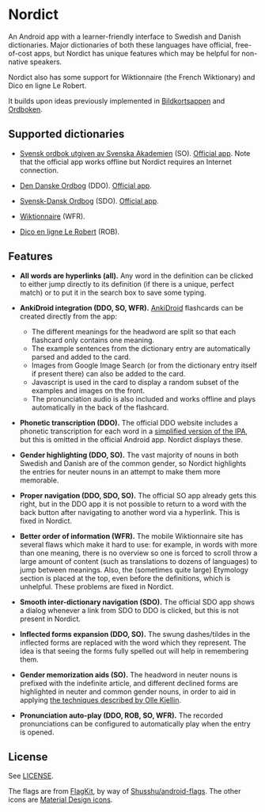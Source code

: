 # Nordict

An Android app with a learner-friendly interface to Swedish and Danish
dictionaries.  Major dictionaries of both these languages have official,
free-of-cost apps, but Nordict has unique features which may be helpful for
non-native speakers.

Nordict also has some support for Wiktionnaire (the French Wiktionary)
and Dico en ligne Le Robert.

It builds upon ideas previously implemented in
[Bildkortsappen](https://github.com/vitkyrka/bildkortsappen) and
[Ordboken](https://github.com/vitkyrka/ordboken).

## Supported dictionaries

- [Svensk ordbok utgiven av Svenska Akademien](https://svenska.se/so/) (SO).
  [Official
  app](https://play.google.com/store/apps/details?id=se.svenskaakademien.so16).
  Note that the official app works offline but Nordict requires an Internet
  connection.

- [Den Danske Ordbog](https://ordnet.dk/ddo) (DDO).  [Official
  app](https://play.google.com/store/apps/details?id=dk.dsl.ordnet.ddo).

- [Svensk-Dansk Ordbog](https://sdo.dsl.dk/) (SDO).  [Official
  app](https://play.google.com/store/apps/details?id=dk.dsl.ordnet.sdo).

- [Wiktionnaire](https://fr.wiktionary.org/) (WFR).

- [Dico en ligne Le Robert](https://dictionnaire.lerobert.com/) (ROB).

## Features

* **All words are hyperlinks (all).** Any word in the definition can
  be clicked to either jump directly to its definition (if there is a unique,
  perfect match) or to put it in the search box to save some typing.

* **AnkiDroid integration (DDO, SO, WFR).** [AnkiDroid](https://github.com/ankidroid/Anki-Android)
  flashcards can be created directly from the app:
  * The different meanings for the headword are split so that each flashcard
    only contains one meaning.
  * The example sentences from the dictionary entry are automatically parsed and
    added to the card.
  * Images from Google Image Search (or from the dictionary entry itself if
    present there) can also be added to the card.
  * Javascript is used in the card to display a random subset of the examples
    and images on the front.
  * The pronunciation audio is also included and works offline and plays
    automatically in the back of the flashcard.

* **Phonetic transcription (DDO).** The official DDO website includes a
  phonetic transcription for each word in a [simplified version of the
  IPA](https://ordnet.dk/ddo/artiklernes-opbygning/udtale), but this is omitted
  in the official Android app.  Nordict displays these.

* **Gender highlighting (DDO, SO).**  The vast majority of nouns in both
  Swedish and Danish are of the common gender, so Nordict highlights the
  entries for neuter nouns in an attempt to make them more memorable.

* **Proper navigation (DDO, SDO, SO).**  The official SO app already gets this
  right, but in the DDO app it is not possible to return to a word with the
  back button after navigating to another word via a hyperlink.  This is fixed
  in Nordict.

* **Better order of information (WFR).** The mobile Wiktionnaire site has several
  flaws which make it hard to use: for example, in words with more than one
  meaning, there is no overview so one is forced to scroll throw a large amount
  of content (such as translations to dozens of languages) to jump between meanings.
  Also, the (sometimes quite large) Etymology section is placed at the top, even
  before the definitions, which is unhelpful.  These problems are fixed in Nordict.

* **Smooth inter-dictionary navigation (SDO).**  The official SDO app shows a
  dialog whenever a link from SDO to DDO is clicked, but this is not present in
  Nordict.

* **Inflected forms expansion (DDO, SO).**  The swung dashes/tildes in the
  inflected forms are replaced with the word which they represent.  The idea is
  that seeing the forms fully spelled out will help in remembering them.

* **Gender memorization aids (SO).**  The headword in neuter nouns is prefixed
  with the indefinite article, and different declined forms are highlighted in
  neuter and common gender nouns, in order to aid in applying [the techniques
  described by Olle Kjellin](https://bit.ly/EN-ETT-in-Swedish).

* **Pronunciation auto-play (DDO, ROB, SO, WFR).**  The recorded pronunciations
  can be configured to automatically play when the entry is opened.

## License

See [LICENSE](LICENSE).

The flags are from [FlagKit](https://github.com/madebybowtie/FlagKit), by way
of [Shusshu/android-flags](https://github.com/Shusshu/android-flags).  The
other icons are [Material Design
icons](https://github.com/google/material-design-icons).
